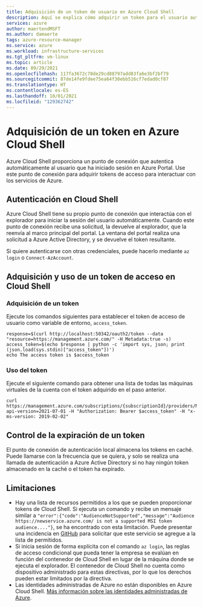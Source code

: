 ```yaml
---
title: Adquisición de un token de usuario en Azure Cloud Shell
description: Aquí se explica cómo adquirir un token para el usuario autenticado en Azure Cloud Shell
services: azure
author: maertendMSFT
ms.author: damaerte
tags: azure-resource-manager
ms.service: azure
ms.workload: infrastructure-services
ms.tgt_pltfrm: vm-linux
ms.topic: article
ms.date: 09/29/2021
ms.openlocfilehash: 117fa3672c78de29cd88797add83fa6e3bf2bf79
ms.sourcegitcommit: 87de14fe9fdee75ea64f30ebb516cf7edad0cf87
ms.translationtype: HT
ms.contentlocale: es-ES
ms.lasthandoff: 10/01/2021
ms.locfileid: "129362742"
---
```

# <a name="acquire-a-token-in-azure-cloud-shell"></a>Adquisición de un token en Azure Cloud Shell

Azure Cloud Shell proporciona un punto de conexión que autentica automáticamente al usuario que ha iniciado sesión en Azure Portal. Use este punto de conexión para adquirir tokens de acceso para interactuar con los servicios de Azure.

## <a name="authenticating-in-the-cloud-shell"></a>Autenticación en Cloud Shell
Azure Cloud Shell tiene su propio punto de conexión que interactúa con el explorador para iniciar la sesión del usuario automáticamente. Cuando este punto de conexión recibe una solicitud, la devuelve al explorador, que la reenvía al marco principal del portal. La ventana del portal realiza una solicitud a Azure Active Directory, y se devuelve el token resultante.

Si quiere autenticarse con otras credenciales, puede hacerlo mediante `az login` o `Connect-AzAccount`.

## <a name="acquire-and-use-access-token-in-cloud-shell"></a>Adquisición y uso de un token de acceso en Cloud Shell

### <a name="acquire-token"></a>Adquisición de un token

Ejecute los comandos siguientes para establecer el token de acceso de usuario como variable de entorno, `access_token`.
```
response=$(curl http://localhost:50342/oauth2/token --data "resource=https://management.azure.com/" -H Metadata:true -s)
access_token=$(echo $response | python -c 'import sys, json; print (json.load(sys.stdin)["access_token"])')
echo The access token is $access_token
```

### <a name="use-token"></a>Uso del token

Ejecute el siguiente comando para obtener una lista de todas las máquinas virtuales de la cuenta con el token adquirido en el paso anterior.

```
curl https://management.azure.com/subscriptions/{subscriptionId}/providers/Microsoft.Compute/virtualMachines?api-version=2021-07-01 -H "Authorization: Bearer $access_token" -H "x-ms-version: 2019-02-02"
```

## <a name="handling-token-expiration"></a>Control de la expiración de un token

El punto de conexión de autenticación local almacena los tokens en caché. Puede llamarse con la frecuencia que se quiera, y solo se realiza una llamada de autenticación a Azure Active Directory si no hay ningún token almacenado en la caché o el token ha expirado.

## <a name="limitations"></a>Limitaciones
- Hay una lista de recursos permitidos a los que se pueden proporcionar tokens de Cloud Shell. Si ejecuta un comando y recibe un mensaje similar a `"error":{"code":"AudienceNotSupported","message":"Audience https://newservice.azure.com/ is not a supported MSI token audience...."}`, se ha encontrado con esta limitación. Puede presentar una incidencia en [GitHub](https://github.com/Azure/CloudShell/issues) para solicitar que este servicio se agregue a la lista de permitidos.
- Si inicia sesión de forma explícita con el comando `az login`, las reglas de acceso condicional que pueda tener la empresa se evalúan en función del contenedor de Cloud Shell en lugar de la máquina donde se ejecuta el explorador. El contenedor de Cloud Shell no cuenta como dispositivo administrado para estas directivas, por lo que los derechos pueden estar limitados por la directiva.
- Las identidades administradas de Azure no están disponibles en Azure Cloud Shell. [Más información sobre las identidades administradas de Azure](../active-directory/managed-identities-azure-resources/overview.md).
